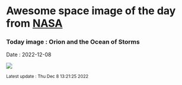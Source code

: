 
# Awesome space image of the day from [NASA](https://api.nasa.gov/)

### Today image : Orion and the Ocean of Storms
Date : 2022-12-08

![](https://apod.nasa.gov/apod/image/2212/art001e002132_apod1024.jpg)

<small>Latest update : Thu Dec  8 13:21:25 2022</small>
        